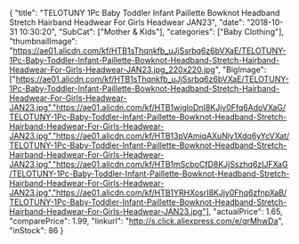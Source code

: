 {
	"title": "TELOTUNY 1Pc Baby Toddler Infant Paillette Bowknot Headband Stretch Hairband Headwear For Girls Headwear JAN23",
	"date": "2018-10-31 10:30:20",
	"SubCat": ["Mother & Kids"],
	"categories": ["Baby Clothing"],
	"thumbnailImage": "https://ae01.alicdn.com/kf/HTB1sThqnkfb_uJjSsrbq6z6bVXaE/TELOTUNY-1Pc-Baby-Toddler-Infant-Paillette-Bowknot-Headband-Stretch-Hairband-Headwear-For-Girls-Headwear-JAN23.jpg_220x220.jpg",
	"BigImage": ["https://ae01.alicdn.com/kf/HTB1sThqnkfb_uJjSsrbq6z6bVXaE/TELOTUNY-1Pc-Baby-Toddler-Infant-Paillette-Bowknot-Headband-Stretch-Hairband-Headwear-For-Girls-Headwear-JAN23.jpg","https://ae01.alicdn.com/kf/HTB1wigloDnI8KJjy0Ffq6AdoVXaG/TELOTUNY-1Pc-Baby-Toddler-Infant-Paillette-Bowknot-Headband-Stretch-Hairband-Headwear-For-Girls-Headwear-JAN23.jpg","https://ae01.alicdn.com/kf/HTB13pVAmiqAXuNjy1Xdq6yYcVXat/TELOTUNY-1Pc-Baby-Toddler-Infant-Paillette-Bowknot-Headband-Stretch-Hairband-Headwear-For-Girls-Headwear-JAN23.jpg","https://ae01.alicdn.com/kf/HTB1mScboCfD8KJjSszhq6zIJFXaG/TELOTUNY-1Pc-Baby-Toddler-Infant-Paillette-Bowknot-Headband-Stretch-Hairband-Headwear-For-Girls-Headwear-JAN23.jpg","https://ae01.alicdn.com/kf/HTB1YRHXosrI8KJjy0Fhq6zfnpXaB/TELOTUNY-1Pc-Baby-Toddler-Infant-Paillette-Bowknot-Headband-Stretch-Hairband-Headwear-For-Girls-Headwear-JAN23.jpg"],
	"actualPrice": 1.65,
	"comparePrice": 1.99,
	"linkurl": "http://s.click.aliexpress.com/e/qrMhwDa",
	"inStock": 86
}
